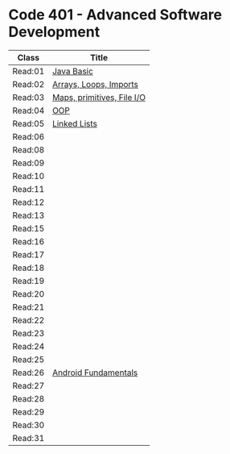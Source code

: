 # Code 401 - Advanced Software Development

Class    | Title
---------| ---------
 Read:01 |  [Java Basic](./Read:01.md)
 Read:02 |  [ Arrays, Loops, Imports](./Read:02.md)
 Read:03 |  [ Maps, primitives, File I/O](./Read:03.md)
 Read:04 |  [ OOP](./Read:04.md)
 Read:05 |  [Linked Lists](./Read:05.md)
 Read:06 |
 Read:08 |
 Read:09 |
 Read:10 |
 Read:11 |
 Read:12 |
 Read:13 |
 Read:15 |
 Read:16 |
 Read:17 |  
 Read:18 |  
 Read:19 |
 Read:20 |
 Read:21 |
 Read:22 |
 Read:23 |
 Read:24 |
 Read:25 |
 Read:26 |[Android Fundamentals](./Read:26.md)
 Read:27 |
 Read:28 |
 Read:29 |  
 Read:30 |  
 Read:31 |
 
